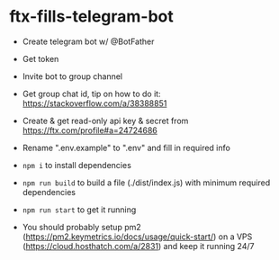 # ftx-fills-telegram-bot

- Create telegram bot w/ @BotFather

- Get token

- Invite bot to group channel

- Get group chat id, tip on how to do it: https://stackoverflow.com/a/38388851

- Create & get read-only api key & secret from https://ftx.com/profile#a=24724686

- Rename ".env.example" to ".env" and fill in required info

- `npm i` to install dependencies

- `npm run build` to build a file (./dist/index.js) with minimum required dependencies

- `npm run start` to get it running

- You should probably setup pm2 (https://pm2.keymetrics.io/docs/usage/quick-start/) on a VPS (https://cloud.hosthatch.com/a/2831) and keep it running 24/7
